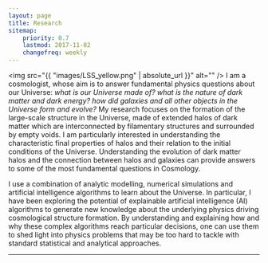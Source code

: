 ```yaml
---
layout: page
title: Research
sitemap:
    priority: 0.7
    lastmod: 2017-11-02
    changefreq: weekly
---
```

 <span class="image right"><img src="{{ "images/LSS_yellow.png" | absolute_url }}" alt="" /></span> 
I am a cosmologist, whose aim is to answer fundamental physics questions about our Universe: <i>what is our Universe made of? what is the nature of dark matter and dark energy? how did galaxies and all other objects in the Universe form and evolve?</i> My research focuses on the formation of the large-scale structure in the Universe, made of extended halos of dark matter which are interconnected by filamentary structures and surrounded by empty voids. I am particularly interested in understanding the characteristic final properties of halos and their relation to the initial conditions of the Universe. Understanding the evolution of dark matter halos and the connection between halos and galaxies can provide answers to some of the most fundamental questions in Cosmology.

I use a combination of analytic modelling, numerical simulations and artificial intelligence algorithms to learn about the Universe. In particular, I have been exploring the potential of explainable artificial intelligence (AI) algorithms to generate new knowledge about the underlying physics driving cosmological structure formation. By understanding and explaining how and why these complex algorithms reach particular decisions, one can use them to shed light into physics problems that may be too hard to tackle with standard statistical and analytical approaches.

<hr />
<!--

### Deep learning insights into cosmological structure formation 


<img src="{{ "/images/dl_flowchart2.jpg" | absolute_url }}"  width="60%" height="60%" style="float:left; padding-left:-1px;
padding-bottom:25px; padding-right:25px ; padding-top:10px" alt="" />

This paper presents insights into the formation of dark matter halos using a deep learning framework. We trained a 3D convolutional neural network (CNN) to learn the non-linear relationship between the initial density field and the final mass of dark matter halos. While deep learning algorithms are generally seen as "black-boxes", we develop techniques that allow us to physically interpret the mapping learnt by the CNN. We removed anistropic information about the initial density field from the inputs and re-trained the CNN. We found no change in the model’s predictive accuracy, meaning that the features learnt by the CNN are equivalent to spherical averages over the initial density field. In other words, anisotropic information in the initial density field does not play a significant role in predicting the final mass of halos.

<a href="https://arxiv.org/abs/2011.10577"><b>Full article</b></a>, submitted to <i>Nature Machine Intelligence</i>, 2020. See also this <a href="https://www.mpa-garching.mpg.de/915942/hl202102?c=27981">press release article</a> published in MPA's monthly research highlights.

<hr />

### An interpretable ML framework for dark matter halo formation

<span class="image right"><img src="{{ "/images/shear_imps_errorbars.png" | absolute_url }}" alt=""/></span>

In this work, we developed an interpretable machine learning framework to study the impact of tidal shear effects on the formation of dark matter halos. We trained a gradient boosted tree (GBT) algorithm on an N-body simulation to infer the final mass of the halo to which each dark matter particle belongs at z=0. With GBTs, we can measure the relevance of each input feature in training the algorithm to predict the correct target variable; this allowed us to determine which features are most informative in predicting final halo masses. We first trained the algorithm with information about the density contrast in the particles' local environment in the initial conditions. The addition of tidal shear information does not yield any improvement over density information alone; the former contains irrelevant information to final halo mass. This result led to a re-evaluation of existing interpretations of ellipsoidal collapse theories of halo formation.

<a href="https://arxiv.org/abs/1906.06339"><b>Full article</b></a>, published in <i>Monthly Notices of the Royal Astronomical Society</i>, Volume 490, Issue 1, November 2019, Pages 331–342.

<hr />


### Machine learning cosmological structure formation

<span class="image left"><img src="{{ "/images/ROC_density_shear_final.png" | absolute_url }}" alt="" /></span>
In this paper, we first proposed a machine learning framework to gain new insights into the physics driving halo formation. We train a machine learning algorithm to learn cosmological structure formation from N-body simulations. The algorithm learns to predict whether or not dark matter particles will end up in halos of a given mass range, based on different types of information from the initial conditions.  When trained on spherical overdensities, the resulting predictions match those of spherical collapse approximations such as extended Press-Schechter theory. Additional information on the shape of the local gravitational potential is not able to improve halo collapse predictions; the linear density field contains sufficient information for the algorithm to also reproduce ellipsoidal collapse predictions based on the Sheth-Tormen model. 

<a href="https://arxiv.org/abs/1802.04271"><b>Full article</b></a>, published in <i>Monthly Notices of the Royal Astronomical Society</i>, Volume 479, Issue 3, September 2018, Pages 3405–3414.
-->
